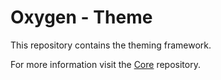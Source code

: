 # Oxygen - Theme

This repository contains the theming framework.

For more information visit the [Core](https://github.com/oxygen-cms/core) repository.